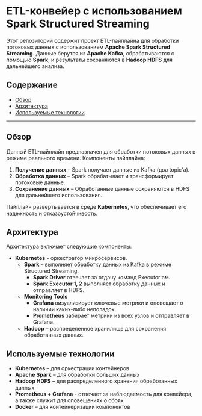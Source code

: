 # ETL-конвейер с использованием Spark Structured Streaming

Этот репозиторий содержит проект ETL-пайплайна для обработки потоковых данных с использованием **Apache Spark Structured Streaming**. Данные берутся из **Apache Kafka**, обрабатываются с помощью **Spark**, и результаты сохраняются в **Hadoop HDFS** для дальнейшего анализа.

## Содержание
- [Обзор](#обзор)
- [Архитектура](#архитектура)
- [Используемые технологии](#используемые-технологии)

---

## Обзор

Данный ETL-пайплайн предназначен для обработки потоковых данных в режиме реального времени. Компоненты пайплайна:
1. **Получение данных** – Spark получает данные из Kafka (два topic'а).
2. **Обработка данных** – Spark обрабатывает и трансформирует потоковые данные.
3. **Сохранение данных** – Обработанные данные сохраняются в HDFS для дальнейшего использования.

Пайплайн развертывается в среде **Kubernetes**, что обеспечивает его надежность и отказоустойчивость.

## Архитектура

Архитектура включает следующие компоненты:

- **Kubernetes** - оркестратор микросервисов.
  - **Spark** – выполняет обработку данных из Kafka в режиме Structured Streaming.
    - **Spark Driver** отвечает за отдачу команд Executor'ам.
    - **Spark Executor 1, 2** выполняет обработку данных и отправляет в HDFS.
  - **Monitoring Tools**
    - **Grafana** визуализирует ключевые метрики и оповещает о наличии каких-либо неполадок.
    - **Prometheus** забирает метрики из всех узлов и отправляет в Grafana.
  - **Hadoop** – распределенное хранилище для сохранения обработанных данных.

## Используемые технологии

- **Kubernetes** – для оркестрации контейнеров
- **Apache Spark** – для обработки больших данных
- **Hadoop HDFS** – для распределенного хранения обработанных данных
- **Prometheus + Grafana** - отвечает за наблюдаемость для конвейера, а также служит для оповещениях о сбоях
- **Docker** – для контейнеризации компонентов
